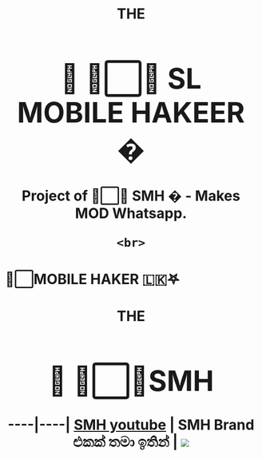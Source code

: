 <h1 align="center"><b> THE<h1>🍁 ᳆⃞⃚ SL MOBILE HAKEER �  </b></h1>



<p align="center">
    Project of ᳆⃞⃚ SMH � - Makes MOD Whatsapp.
    <br>
       
       
       
    <br>
</p>

<h1>                ᳆⃞MOBILE HAKER 🇱🇰𖤐 </h1>
<h1 align="center"><b> THE<h1>🍁 ᳆⃞⃚SMH  </b></h1>

----|----|
[SMH youtube](https://youtube.com/channel/UCn68cnw-awGo_xxr95v75aw
) | SMH Brand එකක් තමා ඉතින් 
  | 
[![](https://telegra.ph/file/1c742619b421e4713e414.jpg?size=50)](https://chat.whatsapp.com/GGIl7nwZ1U46LmI5HeQl3y
) 
